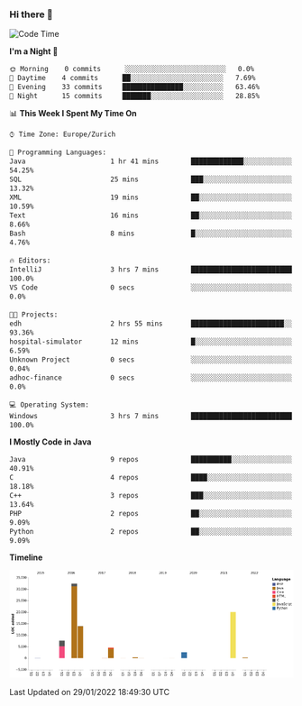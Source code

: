 ### Hi there 👋

<!--START_SECTION:waka-->
![Code Time](http://img.shields.io/badge/Code%20Time-3%2C327%20hrs%2031%20mins-blue)

**I'm a Night 🦉** 

```text
🌞 Morning    0 commits      ░░░░░░░░░░░░░░░░░░░░░░░░░   0.0% 
🌆 Daytime    4 commits      ██░░░░░░░░░░░░░░░░░░░░░░░   7.69% 
🌃 Evening    33 commits     ███████████████░░░░░░░░░░   63.46% 
🌙 Night      15 commits     ███████░░░░░░░░░░░░░░░░░░   28.85%

```


📊 **This Week I Spent My Time On** 

```text
⌚︎ Time Zone: Europe/Zurich

💬 Programming Languages: 
Java                     1 hr 41 mins        █████████████░░░░░░░░░░░░   54.25% 
SQL                      25 mins             ███░░░░░░░░░░░░░░░░░░░░░░   13.32% 
XML                      19 mins             ██░░░░░░░░░░░░░░░░░░░░░░░   10.59% 
Text                     16 mins             ██░░░░░░░░░░░░░░░░░░░░░░░   8.66% 
Bash                     8 mins              █░░░░░░░░░░░░░░░░░░░░░░░░   4.76%

🔥 Editors: 
IntelliJ                 3 hrs 7 mins        █████████████████████████   100.0% 
VS Code                  0 secs              ░░░░░░░░░░░░░░░░░░░░░░░░░   0.0%

🐱‍💻 Projects: 
edh                      2 hrs 55 mins       ███████████████████████░░   93.36% 
hospital-simulator       12 mins             █░░░░░░░░░░░░░░░░░░░░░░░░   6.59% 
Unknown Project          0 secs              ░░░░░░░░░░░░░░░░░░░░░░░░░   0.04% 
adhoc-finance            0 secs              ░░░░░░░░░░░░░░░░░░░░░░░░░   0.0%

💻 Operating System: 
Windows                  3 hrs 7 mins        █████████████████████████   100.0%

```

**I Mostly Code in Java** 

```text
Java                     9 repos             ██████████░░░░░░░░░░░░░░░   40.91% 
C                        4 repos             ████░░░░░░░░░░░░░░░░░░░░░   18.18% 
C++                      3 repos             ███░░░░░░░░░░░░░░░░░░░░░░   13.64% 
PHP                      2 repos             ██░░░░░░░░░░░░░░░░░░░░░░░   9.09% 
Python                   2 repos             ██░░░░░░░░░░░░░░░░░░░░░░░   9.09%

```


**Timeline**

![Chart not found](https://raw.githubusercontent.com/JimR21/JimR21/master/charts/bar_graph.png) 


 Last Updated on 29/01/2022 18:49:30 UTC
<!--END_SECTION:waka-->

<!--
**JimR21/JimR21** is a ✨ _special_ ✨ repository because its `README.md` (this file) appears on your GitHub profile.

Here are some ideas to get you started:

- 🔭 I’m currently working on ...
- 🌱 I’m currently learning ...
- 👯 I’m looking to collaborate on ...
- 🤔 I’m looking for help with ...
- 💬 Ask me about ...
- 📫 How to reach me: ...
- 😄 Pronouns: ...
- ⚡ Fun fact: ...
-->
